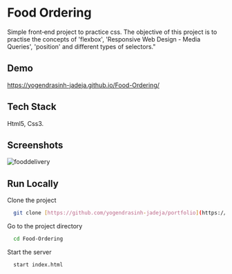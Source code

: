 
# Food Ordering

Simple front‑end project to practice css. The objective of this project is to practise the concepts of 'flexbox', 'Responsive Web Design - Media Queries', 'position' and different types of selectors."


## Demo


https://yogendrasinh-jadeja.github.io/Food-Ordering/
## Tech Stack

Html5, Css3.



## Screenshots

![fooddelivery](https://user-images.githubusercontent.com/121381292/211238416-ba89287a-14dd-4ca3-990e-be08a82f64b5.png)



## Run Locally

Clone the project

```bash
  git clone [https://github.com/yogendrasinh-jadeja/portfolio](https://github.com/yogendrasinh-jadeja/Food-Ordering)
```

Go to the project directory

```bash
  cd Food-Ordering
```


Start the server

```bash
  start index.html
```

